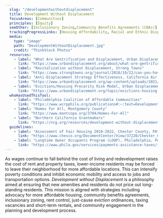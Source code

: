 ```yaml
---
  slug: "/developmentwithoutdisplacement"
  title: Development Without Displacement 
  focusAreas: [Communities]
  principles: [Equity]
  seeOther: [Inclusionary Zoning,Community Benefits Agreements (CBAs)]
  trackingProgressLinks: [Housing Affordability, Racial and Ethnic Disparities, Income Disparities]
  media: 
    type: "image"
    path: "DevelopmentWithoutDisplacement.jpg"
    credit: "ThinkStock Photos"
  resources: 
    - label: "What Are Gentrification and Displacement, Urban Displacement Project"
      link: "https://www.urbandisplacement.org/about/what-are-gentrification-and-displacement/"
    - label: "Revitalization without Displacement, Strong Towns"
      link: "https://www.strongtowns.org/journal/2018/10/22/can-you-have-revitalization-without-gentrification-derek-avery-thinks-so"
    - label: "Anti-Displacement Strategy Effectiveness, California Air Resources Board"
      link: "https://www.urbandisplacement.org/wp-content/uploads/2021/08/19RD018-Anti-Displacement-Strategy-Effectiveness.pdf"
    - label: "Evictions/Housing Precarity Risk Model, Urban Displacement Project"
      link: "https://www.urbandisplacement.org/topic/evictions-housing-precarity-risk-model/"
  whoHasUsedThisTool: 
    - label: "Philadelphia Coalition of Affordable Communities"
      link: "https://www.wcrpphila.org/publications#:~:text=Development%20Without%20Displacement%3A%20Keeping%20Communities%20Strong&text=While%20Philadelphia%20becomes%20a%20more,cost%20of%20living%20to%20rise"
    - label: "Homes for All, Montgomery County"
      link: "https://www.montcopa.org/3704/Homes-For-All"
    - label: "Northern California Grantmakers"
      link: "https://ncg.org/resources/development-without-displacement-resisting-gentrification-bay-area"
  guidelines: 
    - label: "Assessment of Fair Housing 2018-2022, Chester County, PA"
      link: "https://www.chesco.org/DocumentCenter/View/37220/Chester_County_AFH_FINAL?bidId="
    - label: "Longtime Owner Occupants Program (LOOP), Philadelphia, PA (2019)"
      link: "https://www.phila.gov/services/payments-assistance-taxes/income-based-assistance-programs/longtime-owner-occupants-program/"
---
```


As wages continue to fall behind the cost of living and redevelopment raises the cost of rent and property taxes, lower-income residents may be forced to leave their neighborhood for more affordable locations. This can intensify poverty conditions and inhibit economic mobility and access to jobs and transportation options. _Development without Displacement_ is a philosophy aimed at ensuring that new amenities and residents do not price out long-standing residents. This mission is aligned with strategies including advocacy for more affordable housing, community benefits agreements, inclusionary zoning, rent control, just-cause eviction ordinances, taxing vacancies and short-term rentals, and community engagement in the planning and development process.
